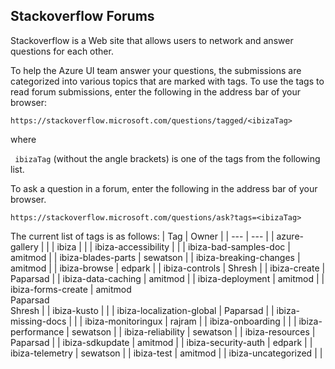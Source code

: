 
<a name="stackoverflow-forums"></a>
## Stackoverflow Forums

Stackoverflow is a Web site that allows users to network and answer questions for each other.

To help the Azure UI team answer your questions, the submissions are categorized into various topics that are marked with tags. 
To use the tags to read forum submissions, enter the following in the address bar of your browser:

```https://stackoverflow.microsoft.com/questions/tagged/<ibizaTag>```

where

 ``` ibizaTag``` 
 (without the angle brackets) is one of the tags from the following  list.

To ask a question in a forum, enter the following in the address bar of your browser.

```https://stackoverflow.microsoft.com/questions/ask?tags=<ibizaTag>```


 The current list of  tags is as follows:
| Tag  |  Owner  |
| --- |  --- |
| azure-gallery  |  | 
| ibiza |  | 
| ibiza-accessibility |  | 
| ibiza-bad-samples-doc | amitmod | 
| ibiza-blades-parts | sewatson  | 
| ibiza-breaking-changes   |  amitmod | 
| ibiza-browse  | edpark  | 
| ibiza-controls  | Shresh | 
| ibiza-create | Paparsad  | 
| ibiza-data-caching | amitmod | 
| ibiza-deployment | amitmod | 
| ibiza-forms-create  | amitmod<br>Paparsad<br>Shresh | 
| ibiza-kusto  |  | 
| ibiza-localization-global  | Paparsad  | 
| ibiza-missing-docs  |  | 
| ibiza-monitoringux  |  rajram | 
| ibiza-onboarding | |
| ibiza-performance | sewatson  | 
| ibiza-reliability | sewatson  | 
| ibiza-resources  | Paparsad  | 
| ibiza-sdkupdate  | amitmod  | 
| ibiza-security-auth | edpark   | 
| ibiza-telemetry  | sewatson  | 
| ibiza-test | amitmod | 
| ibiza-uncategorized |  | 

